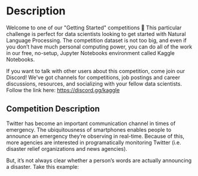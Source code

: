 # Description
Welcome to one of our "Getting Started" competitions 👋
This particular challenge is perfect for data scientists looking to get started with Natural Language Processing. The competition dataset is not too big, and even if you don’t have much personal computing power, you can do all of the work in our free, no-setup, Jupyter Notebooks environment called Kaggle Notebooks.

If you want to talk with other users about this competition, come join our Discord! We've got channels for competitions, job postings and career discussions, resources, and socializing with your fellow data scientists. Follow the link here: https://discord.gg/kaggle

## Competition Description
Twitter has become an important communication channel in times of emergency.
The ubiquitousness of smartphones enables people to announce an emergency they’re observing in real-time. Because of this, more agencies are interested in programatically monitoring Twitter (i.e. disaster relief organizations and news agencies).

But, it’s not always clear whether a person’s words are actually announcing a disaster. Take this example:
